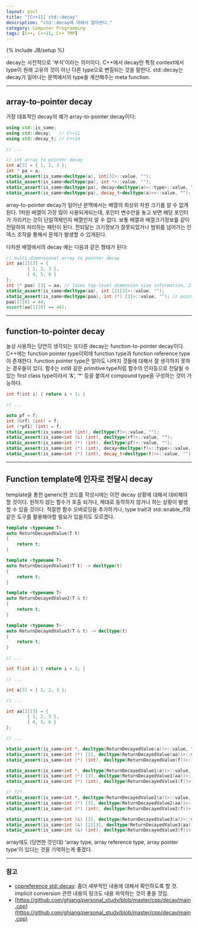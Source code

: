 ```yaml
---
layout: post
title: "[C++11] std::decay"
description: "std::decay에 대해서 알아본다."
category: Computer Programming
tags: [C++, C++11, C++ TMP]
---
```

{% include JB/setup %}

decay는 사전적으로 '부식'이라는 의미이다. C++에서 decay란 특정 context에서 type이 원래 고유의 것이 아닌 다른 type으로 변질되는 것을 말한다. std::decay는 decay가 일어나는 문맥에서의 type을 계산해주는 meta function.

---

## array-to-pointer decay
가장 대표적인 decay의 예가 array-to-pointer decay이다:

```cpp
using std::is_same;
using std::decay;   // C++11
using std::decay_t; // C++14

// ...

// int array to pointer decay
int a[3] = { 1, 2, 3 };
int * pa = a;
static_assert(is_same<decltype(a), int[3]>::value, "");
static_assert(is_same<decltype(pa), int *>::value, "");
static_assert(is_same<decltype(pa), decay<decltype(a)>::type>::value, "");
static_assert(is_same<decltype(pa), decay_t<decltype(a)>>::value, "");
```

array-to-pointer decay가 일어난 문맥에서는 배열의 최상위 차원 크기를 알 수 없게된다. 1차원 배열이 가장 많이 사용되게되는데, 포인터 변수만을 놓고 보면 해당 포인터가 가리키는 것이 단일객체인지 배열인지 알 수 없다. 보통 배열과 배열크기정보를 같이 전달하여 처리하는 패턴이 된다. 전되달는 크기정보가 잘못되었거나 범위를 넘어가는 인덱스 조작을 통해서 문제가 발생할 수 있게된다.

다차원 배열에서의 decay 예는 다음과 같은 형태가 된다:

```cpp
// multi-dimensional array to pointer decay
int aa[2][3] = {
		{ 1, 2, 3 },
		{ 4, 5, 6 }
};
int (* paa) [3] = aa; // loses top-level dimension size information, 2.
static_assert(is_same<decltype(aa), int [2][3]>::value, "");
static_assert(is_same<decltype(paa), int (*) [3]>::value, ""); // pointer to 'int [3]'
paa[1][0] = 44;
assert(aa[1][0] == 44);
```

---

## function-to-pointer decay
늘상 사용하는 당연히 생각되는 또다른 decay는 function-to-pointer decay이다. C++에는 function pointer type이외에 function type과 function reference type이 존재한다. function pointer type은 알아도 나머지 것들에 대해서 잘 생각하지 못하는 경우들이 있다. 함수는 int와 같은 primitive type처럼 함수의 인자등으로 전달될 수 있는 first class type이라서 '&', '*' 등을 붙여서 compound type을 구성하는 것이 가능하다.

```cpp
int f(int i) { return i + 1; }

// ...

auto pf = f;
int (&rf) (int) = f;
int (*pf1) (int) = f;
static_assert(is_same<int (int), decltype(f)>::value, "");                  // function type
static_assert(is_same<int (&) (int), decltype(rf)>::value, "");             // function reference type
static_assert(is_same<int (*) (int), decltype(pf)>::value, "");             // function pointer type
static_assert(is_same<int (*) (int), decay<decltype(f)>::type>::value, "");
static_assert(is_same<int (*) (int), decay_t<decltype(f)>>::value, "");
```

---

## Function template에 인자로 전달시 decay
template을 통한 generic한 코드를 작성시에는 이런 decay 상황에 대해서 대비해야 할 것이다. 원하지 않는 함수가 호출 되거나, 제대로 동작하지 않거나 하는 상황이 발생할 수 있을 것이다. 적절한 함수 오버로딩을 추가하거나, type trait과 std::enable_if와 같은 도구를 활용해야할 필요가 있을지도 모르겠다.

```cpp
template <typename T>
auto ReturnDecayedValue(T t)
{
    return t;
}

template <typename T>
auto ReturnDecayedValue1(T t) -> decltype(t)
{
    return t;
}

template <typename T>
auto ReturnDecayedValue2(T & t)
{
    return t;
}

template <typename T>
auto ReturnDecayedValue3(T & t) -> decltype(t)
{
    return t;
}

// ...

int f(int i) { return i + 1; }

// ...

int a[3] = { 1, 2, 3 };

// ...

int aa[2][3] = {
		{ 1, 2, 3 },
		{ 4, 5, 6 }
};

// ...

static_assert(is_same<int *, decltype(ReturnDecayedValue(a))>::value, "");
static_assert(is_same<int (*) [3], decltype(ReturnDecayedValue(aa))>::value, "");
static_assert(is_same<int (*) (int), decltype(ReturnDecayedValue(f))>::value, "");

static_assert(is_same<int *, decltype(ReturnDecayedValue1(a))>::value, "");
static_assert(is_same<int (*) [3], decltype(ReturnDecayedValue1(aa))>::value, "");
static_assert(is_same<int (*) (int), decltype(ReturnDecayedValue1(f))>::value, "");

// ???
static_assert(is_same<int *, decltype(ReturnDecayedValue2(a))>::value, "");
static_assert(is_same<int (*) [3], decltype(ReturnDecayedValue2(aa))>::value, "");
static_assert(is_same<int (*) (int), decltype(ReturnDecayedValue2(f))>::value, "");

static_assert(is_same<int (&) [3], decltype(ReturnDecayedValue3(a))>::value, "");       // reference to 'int [3]'
static_assert(is_same<int (&) [2][3], decltype(ReturnDecayedValue3(aa))>::value, "");   // reference to 'int [2][3]'
static_assert(is_same<int (&) (int), decltype(ReturnDecayedValue3(f))>::value, "");     // reference to 'int (int)'
```

array에도 (당연한 것인데) 'array type, array reference type, array pointer type'이 있다는 것을 기억하는게 좋겠다.

---

### 참고
+ [cppreference std::decay](http://en.cppreference.com/w/cpp/types/decay): 좀더 세부적인 내용에 대해서 확인하도록 할 것. implicit conversion 관련 내용의 링크도 내용 파악하는 것이 좋을 것임.
+ [https://github.com/ghjang/personal_study/blob/master/cpp/decay/main.cpp](https://github.com/ghjang/personal_study/blob/master/cpp/decay/main.cpp)
